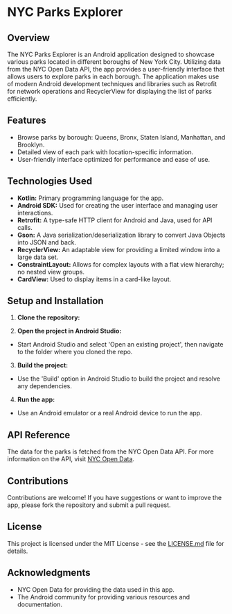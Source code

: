 # NYC Parks Explorer

## Overview
The NYC Parks Explorer is an Android application designed to showcase various parks located in different boroughs of New York City. Utilizing data from the NYC Open Data API, the app provides a user-friendly interface that allows users to explore parks in each borough. The application makes use of modern Android development techniques and libraries such as Retrofit for network operations and RecyclerView for displaying the list of parks efficiently.

## Features
- Browse parks by borough: Queens, Bronx, Staten Island, Manhattan, and Brooklyn.
- Detailed view of each park with location-specific information.
- User-friendly interface optimized for performance and ease of use.

## Technologies Used
- **Kotlin:** Primary programming language for the app.
- **Android SDK:** Used for creating the user interface and managing user interactions.
- **Retrofit:** A type-safe HTTP client for Android and Java, used for API calls.
- **Gson:** A Java serialization/deserialization library to convert Java Objects into JSON and back.
- **RecyclerView:** An adaptable view for providing a limited window into a large data set.
- **ConstraintLayout:** Allows for complex layouts with a flat view hierarchy; no nested view groups.
- **CardView:** Used to display items in a card-like layout.

## Setup and Installation
1. **Clone the repository:**
   
2. **Open the project in Android Studio:**
- Start Android Studio and select 'Open an existing project', then navigate to the folder where you cloned the repo.

3. **Build the project:**
- Use the 'Build' option in Android Studio to build the project and resolve any dependencies.

4. **Run the app:**
- Use an Android emulator or a real Android device to run the app.

## API Reference
The data for the parks is fetched from the NYC Open Data API. For more information on the API, visit [NYC Open Data](https://nycopendata.socrata.com/).

## Contributions
Contributions are welcome! If you have suggestions or want to improve the app, please fork the repository and submit a pull request.

## License
This project is licensed under the MIT License - see the [LICENSE.md](LICENSE.md) file for details.

## Acknowledgments
- NYC Open Data for providing the data used in this app.
- The Android community for providing various resources and documentation.
